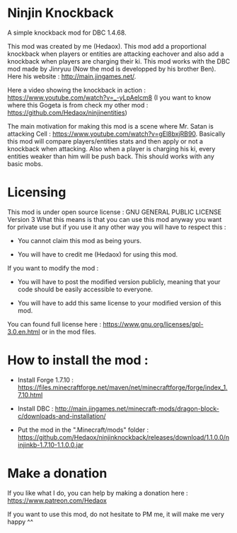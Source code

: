 # Ninjin Knockback

A simple knockback mod for DBC 1.4.68.

This mod was created by me (Hedaox). This mod add a proportional knockback when players or entities are attacking eachover and also add a knockback when players are charging their ki. This mod works with the DBC mod made by Jinryuu (Now the mod is developped by his brother Ben). Here his website : http://main.jingames.net/.

Here a video showing the knockback in action : https://www.youtube.com/watch?v=_-yLpAelcm8
(I you want to know where this Gogeta is from check my other mod : https://github.com/Hedaox/ninjinentities)

The main motivation for making this mod is a scene where Mr. Satan is attacking Cell : https://www.youtube.com/watch?v=gEl8bxjRB90. Basically this mod will compare players/entities stats and then apply or not a knockback when attacking. Also when a player is charging his ki, every entities weaker than him will be push back. This should works with any basic mobs.

# Licensing

This mod is under open source license : GNU GENERAL PUBLIC LICENSE Version 3 What this means is that you can use this mod anyway you want for private use but if you use it any other way you will have to respect this :

  - You cannot claim this mod as being yours.
  
  - You will have to credit me (Hedaox) for using this mod.

If you want to modify the mod :

  - You will have to post the modified version publicly, meaning that your code should be easily accessible to everyone.
  
  - You will have to add this same license to your modified version of this mod.

You can found full license here : https://www.gnu.org/licenses/gpl-3.0.en.html or in the mod files.

# How to install the mod :

  - Install Forge 1.7.10 : https://files.minecraftforge.net/maven/net/minecraftforge/forge/index_1.7.10.html
  
  - Install DBC : http://main.jingames.net/minecraft-mods/dragon-block-c/downloads-and-installation/ 
  
  - Put the mod in the ".Minecraft/mods" folder : https://github.com/Hedaox/ninjinknockback/releases/download/1.1.0.0/ninjinkb-1.7.10-1.1.0.0.jar

# Make a donation

If you like what I do, you can help by making a donation here : https://www.patreon.com/Hedaox

If you want to use this mod, do not hesitate to PM me, it will make me very happy ^^
